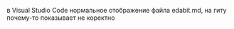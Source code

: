 в Visual Studio Code нормальное отображение файла edabit.md, на гиту почему-то показывает не коректно
